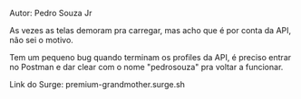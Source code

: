 Autor: Pedro Souza Jr

As vezes as telas demoram pra carregar, mas acho que é por conta da API, não sei o motivo.

Tem um pequeno bug quando terminam os profiles da API, é preciso entrar no Postman e dar clear com o nome "pedrosouza" pra voltar a funcionar.

Link do Surge:
premium-grandmother.surge.sh


